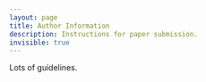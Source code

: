 ```yaml
---
layout: page
title: Author Information
description: Instructions for paper submission.
invisible: true
---
```

Lots of guidelines.